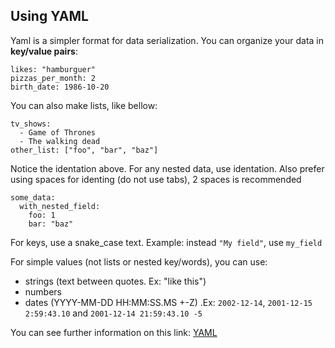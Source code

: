 ## Using YAML

Yaml is a simpler format for data serialization. You can organize your data in **key/value pairs**:

```
likes: "hamburguer"
pizzas_per_month: 2
birth_date: 1986-10-20
```

You can also make lists, like bellow:

```
tv_shows:
  - Game of Thrones
  - The walking dead
other_list: ["foo", "bar", "baz"]
```

Notice the identation above. For any nested data, use identation.
Also prefer using spaces for identing (do not use tabs), 2 spaces is recommended

```
some_data:
  with_nested_field:
    foo: 1
    bar: "baz"
```

For keys, use a snake_case text. Example: instead `"My field"`, use `my_field`

For simple values (not lists or nested key/words), you can use:

  - strings (text between quotes. Ex: "like this")
  - numbers
  - dates (YYYY-MM-DD HH:MM:SS.MS +-Z) .Ex: `2002-12-14`, `2001-12-15 2:59:43.10` and `2001-12-14 21:59:43.10 -5`

You can see further information on this link: [YAML](https://en.wikipedia.org/wiki/YAML)
